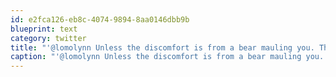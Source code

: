 ```yaml
---
id: e2fca126-eb8c-4074-9894-8aa0146dbb9b
blueprint: text
category: twitter
title: "'@lomolynn Unless the discomfort is from a bear mauling you. Then run away immediately!"
caption: "'@lomolynn Unless the discomfort is from a bear mauling you. Then run away immediately!"
---
```

